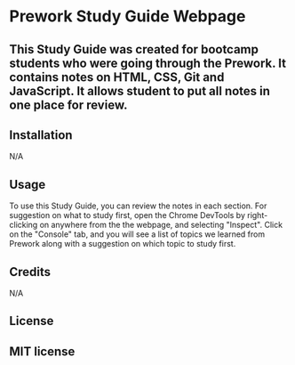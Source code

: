 # Prework Study Guide Webpage

## This Study Guide was created for bootcamp students who were going through the Prework. It contains notes on HTML, CSS, Git and JavaScript. It allows student to put all notes in one place for review.

## Installation

N/A

## Usage

To use this Study Guide, you can review the notes in each section. For suggestion on what to study first, open the Chrome DevTools by right-clicking on anywhere from the the webpage, and selecting "Inspect". Click on the "Console" tab, and you will see a list of topics we learned from Prework along with a suggestion on which topic to study first.


## Credits

N/A

## License

MIT license
---

